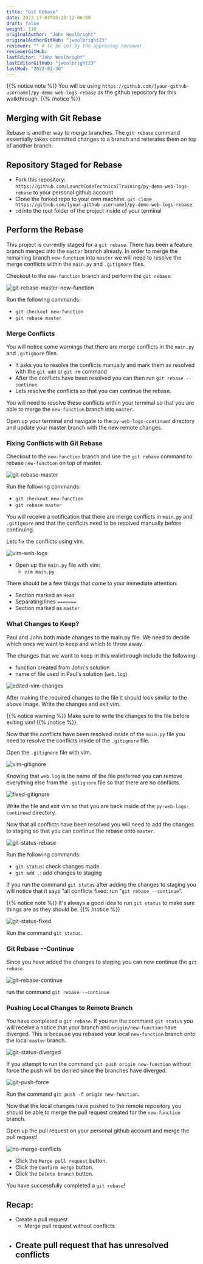 ```yaml
---
title: "Git Rebase"
date: 2022-17-03T15:20:12-06:00
draft: false
weight: 110
originalAuthor: "John Woolbright"
originalAuthorGitHub: "jwoolbright23"
reviewer: "" # to be set by the approving reviewer
reviewerGitHub:
lastEditor: "John Woolbright"
lastEditorGitHub: "jwoolbright23"
lastMod: "2022-03-30"
---
```


{{% notice note %}}
You will be using `https://github.com/[your-github-username]/py-demo-web-logs-rebase` as the github repository for this walkthrough.
{{% /notice %}}

## Merging with Git Rebase

Rebase is another way to merge branches. The `git rebase` command essentially takes committed changes to a branch and reiterates them on top of another branch.

## Repository Staged for Rebase

- Fork this repository: `https://github.com/LaunchCodeTechnicalTraining/py-demo-web-logs-rebase` to your personal github account
- Clone the forked repo to your own machine: `git clone https://github.com/[your-github-username]/py-demo-web-logs-rebase`
- `cd` into the root folder of the project inside of your terminal

## Perform the Rebase

This project is currently staged for a `git rebase`. There has been a feature branch merged into the `master` branch already. In order to merge the remaining branch `new-function` into `master` we will need to resolve the merge conflicts within the `main.py` and `.gitignore` files.

Checkout to the `new-function` branch and perform the `git rebase`:

![git-rebase-master-new-function](pictures/git-rebase-master-new-function.png?classes=border)

Run the following commands:
- `git checkout new-function`
- `git rebase master`

### Merge Conflicts

You will notice some warnings that there are merge conflicts in the `main.py` and `.gitignore` files. 
- It asks you to resolve the conflicts manually and mark them as resolved with the `git add` or `git rm` command
- After the conflicts have been resolved you can then run `git rebase --continue`. 
- Lets resolve the conflicts so that you can continue the rebase.

You will need to resolve these conflicts within your terminal so that you are able to merge the `new-function` branch into `master`.

Open up your terminal and navigate to the `py-web-logs-continued` directory and update your master branch with the new remote changes.

 ### Fixing Conflicts with Git Rebase

 Checkout to the `new-function` branch and use the `git rebase` command to rebase `new-function` on top of master.

 ![git-rebase-master](pictures/git-rebase-master.png?classes=border)

 Run the following commands:
 - `git checkout new-function`
 - `git rebase master`

 You will receive a notification that there are merge conflicts in `main.py` and `.gitignore` and that the conflcits need to be resolved manually before continuing.

 Lets fix the conflicts using vim.

 ![vim-web-logs](pictures/vim-web-logs.png?classes=border)

- Open up the `main.py` file with vim:
    - `vim main.py`

There should be a few things that come to your immediate attention:
- Section marked as `Head`
- Separating lines `=======`
- Section marked as `master`

<!-- TODO: Write explanation of above sections -->

### What Changes to Keep?

Paul and John both made changes to the main.py file. We need to decide which ones we want to keep and which to throw away. 

The changes that we want to keep in this walkthrough include the following:
- function created from John's solution
- name of file used in Paul's solution (`web.log`)

![edited-vim-changes](pictures/edited-vim-changes.png?classes=border)

After making the required changes to the file it should look similar to the above image. Write the changes and exit vim.

{{% notice warning %}}
Make sure to write the changes to the file before exiting vim!
{{% /notice %}}

Now that the conflicts have been resolved inside of the `main.py` file you need to resolve the conflicts inside of the `.gitignore` file.

Open the `.gitignore` file with vim.

![vim-gitignore](pictures/vim-gitignore.png?classes=border)

Knowing that `web.log` is the name of the file preferred you can remove everything else from the `.gitignore` file so that there are no conflicts.

![fixed-gitignore](pictures/fixed-gitignore.png?classes=border)

Write the file and exit vim so that you are back inside of the `py-web-logs-continued` directory.

Now that all conflicts have been resolved you will need to add the changes to staging so that you can continue the rebase onto `master`.

![git-status-rebase](pictures/git-status-rebase.png?classes=border)

Run the following commands:
- `git status`: check changes made
- `git add .`: add changes to staging

If you run the command `git status` after adding the changes to staging you will notice that it says "all conflicts fixed: run "`git rebase --continue`".

{{% notice note %}}
It's always a good idea to run `git status` to make sure things are as they should be.
{{% /notice %}}

![git-status-fixed](pictures/git-status-fixed.png?classes=border)

Run the command `git status`.

### Git Rebase --Continue

Since you have added the changes to staging you can now continue the `git rebase`.

![git-rebase-continue](pictures/git-rebase-continue.png?classes=border)

run the command `git rebase --continue`

### Pushing Local Changes to Remote Branch

You have completed a `git rebase`. If you run the command `git status` you will receive a notice that your branch and `origin/new-function` have diverged. This is because you rebased your local `new-function` branch onto the local `master` branch. 

![git-status-diverged](pictures/git-status-diverged.png?classes=border)

If you attempt to run the command `git push origin new-function` without force the push will be denied since the branches have diverged.

![git-push-force](pictures/git-push-force.png?classes=border)

Run the command `git push -f origin new-function`.

Now that the local changes have pushed to the remote repository you should be able to merge the pull request created for the `new-function` branch.

Open up the pull request on your personal github account and merge the pull request!

![no-merge-conflicts](pictures/no-merge-conflicts.png?classes=border)

- Click the `Merge pull request` button.
- Click the `Confirm merge` button.
- Click the `Delete branch` button.

You have successfully completed a `git rebase`!

## Recap:
- Create a pull request
  - Merge pull request without conflicts
- Create pull request that has unresolved conflicts
  - 










